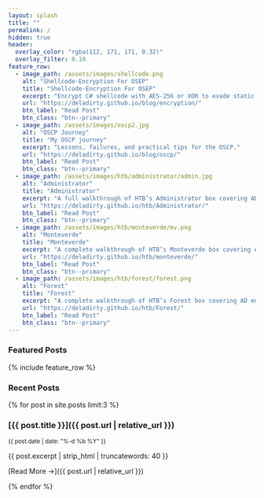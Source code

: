 ```yaml
---
layout: splash
title: ""
permalink: /          
hidden: true
header:
  overlay_color: "rgba(112, 171, 171, 0.32)"
  overlay_filter: 0.10
feature_row:
  - image_path: /assets/images/shellcode.png
    alt: "Shellcode-Encryption For OSEP"
    title: "Shellcode-Encryption For OSEP"
    excerpt: "Encrypt C# shellcode with AES-256 or XOR to evade static AV."
    url: "https://deladirty.github.io/blog/encryption/"
    btn_label: "Read Post"
    btn_class: "btn--primary"
  - image_path: /assets/images/oscp2.jpg
    alt: "OSCP Journey"
    title: "My OSCP journey"
    excerpt: "Lessons, failures, and practical tips for the OSCP."
    url: "https://deladirty.github.io/blog/oscp/"
    btn_label: "Read Post"
    btn_class: "btn--primary"
  - image_path: /assets/images/htb/administrator/admin.jpg
    alt: "Administrator"
    title: "Administrator"
    excerpt: "A full walkthrough of HTB’s Administrator box covering AD enumeration, DACL abuse, and domain compromise."
    url: "https://deladirty.github.io/htb/Administrator/"
    btn_label: "Read Post"
    btn_class: "btn--primary"
  - image_path: /assets/images/htb/monteverde/mv.png
    alt: "Monteverde"
    title: "Monteverde"
    excerpt: "A complete walkthrough of HTB’s Monteverde box covering AD enumeration, Azure abuse, and domain compromise."
    url: "https://deladirty.github.io/htb/monteverde/"
    btn_label: "Read Post"
    btn_class: "btn--primary"
  - image_path: /assets/images/htb/forest/forest.png
    alt: "Forest"
    title: "Forest"
    excerpt: "A complete walkthrough of HTB’s Forest box covering AD enumeration, DACL abuse, and domain compromise."
    url: "https://deladirty.github.io/htb/Forest/"
    btn_label: "Read Post"
    btn_class: "btn--primary"
---
```

### Featured Posts
{% include feature_row %}



### Recent Posts
{% for post in site.posts limit:3 %}
### [{{ post.title }}]({{ post.url | relative_url }})

<small>{{ post.date | date: "%-d %b %Y" }}</small>

{{ post.excerpt | strip_html | truncatewords: 40 }}

[Read More →]({{ post.url | relative_url }})

{% endfor %}





